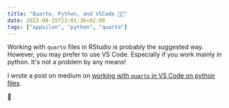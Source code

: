 ```yaml
---
title: "Quarto, Python, and VSCode 📃🐍"
date: 2022-08-25T23:01:36+02:00
tags: ["appsilon", "python", "quarto"]
---
```


Working with `quarto` files in RStudio is probably the suggested way.
However, you may prefer to use VS Code.
Especially if you work mainly in python.
It's not a problem by any means!

I wrote a post on medium on [working with `quarto` in VS Code on python files](https://medium.com/appsilon-data-science/quarto-python-and-vs-code-fc89e87fdd20).

<!--more-->
📃
